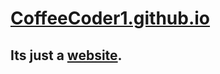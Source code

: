 # [CoffeeCoder1.github.io](https://CoffeeCoder1.github.io)

## Its just a [website](https://CoffeeCoder1.github.io).
